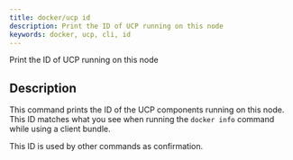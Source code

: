 ```yaml
---
title: docker/ucp id
description: Print the ID of UCP running on this node
keywords: docker, ucp, cli, id
---
```

Print the ID of UCP running on this node

## Description

This command prints the ID of the UCP components running on this node. This ID matches what you see when running the `docker info` command while using a client bundle.

This ID is used by other commands as confirmation.